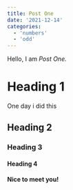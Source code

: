 ```yaml
---
title: Post One
date: '2021-12-14'
categories:
  - 'numbers'
  - 'odd'
---
```


Hello, I am _Post One._

# Heading 1

One day i did this

## Heading 2

### Heading 3

#### Heading 4

**Nice to meet you!**
